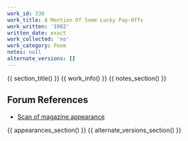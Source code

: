 ```yaml
---
work_id: 338
work_title: A Mention Of Some Lucky Pay-Offs
work_written: '1982'
written_date: exact
work_collected: 'no'
work_category: Poem
notes: null
alternate_versions: []
---
```


{{ section_title() }}
{{ work_info() }}
{{ notes_section() }}
## Forum References
- [Scan of magazine appearance](https://bukowskiforum.com/threads/wormwood-121-a-mention-of-some-lucky-pay-offs-for-a-man-who-walks-around-my-typewriter-very-often.7195/)

{{ appearances_section() }}
{{ alternate_versions_section() }}